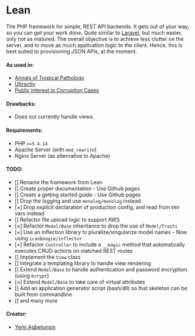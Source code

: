 Lean
====
The PHP framework for simple, REST API backends. It gets out of your way, so you can get your work done.
Quite similar to [Laravel](http://github.com/laravel/laravel), but much easier, only not as matured.
The overall objective is to achieve less clutter on the server, and to move as much application logic to the client.
Hence, this is best suited to provisioning JSON APIs, at the moment.

#### As used in:
* [Annals of Tropical Pathology](http://annalsoftropicalpathology.org)
* [Ultractiv](http://ultractiv.com.ng)
* [Public Interest in Corruption Cases](http://picc.com.ng)

#### Drawbacks:
* Does not currently handle views

#### Requirements:
* PHP `>=5.4.14`
* Apache Server (with `mod_rewrite`)
* Nginx Server (as alternative to Apache)

#### TODO:
* [] Rename the framework from Lean
* [] Create proper documentation - Use Github pages
* [] Create a getting started guide - Use Github pages
* [] Drop the logging and use `monolog/monolog` instead
* [&times;] Drop explicit declaration of production config, and read from `ENV` vars instead
* [] Refactor file upload logic to support AWS
* [&times;] Refactor `Model/Base` inheritance to drop the use of `Model/Traits`
* [&times;] Use an inflection library to pluralize/singularize model names - Now using `icanboogie/inflector`
* [&times;] Refactor `Controller` to include a `__magic` method that automatically executes CRUD actions on matched REST routes
* [] Implement the `View` class
* [] Integrate a templating library to handle view rendering
* [] Extend `Model/Base` to handle authentication and password encryption (using `bcrypt`)
* [&times;] Extend `Model/Base` to take care of virtual attributes
* [] Add an application generator script (bash/dll) so that skeleton can be built from commandline
* [] and many more

#### Creator:
* [Yemi Agbetunsin](https://github.com/temiyemi)